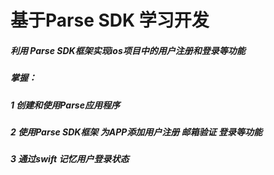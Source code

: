 # 基于Parse SDK 学习开发
<h5>利用 Parse SDK框架实现ios项目中的用户注册和登录等功能</h5>

<h5>掌握：</br>
      <h5>1 创建和使用Parse应用程序</h5>
  <h5>    2 使用Parse SDK框架 为APP添加用户注册 邮箱验证 登录等功能</h5>
    <h5>  3 通过swift 记忆用户登录状态</h5>
